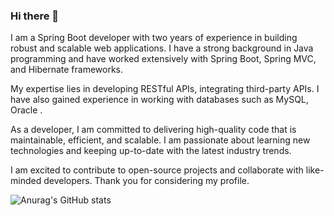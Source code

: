 ### Hi there 👋

I am a Spring Boot developer with two years of experience in building robust and scalable web applications. I have a strong background in Java programming and have worked extensively with Spring Boot, Spring MVC, and Hibernate frameworks.

My expertise lies in developing RESTful APIs, integrating third-party APIs. I have also gained experience in working with databases such as MySQL, Oracle .

As a developer, I am committed to delivering high-quality code that is maintainable, efficient, and scalable. I am passionate about learning new technologies and keeping up-to-date with the latest industry trends.

I am excited to contribute to open-source projects and collaborate with like-minded developers. Thank you for considering my profile.

![Anurag's GitHub stats](https://github-readme-stats.vercel.app/api?username=rahul0017&hide=contribs,prs)
